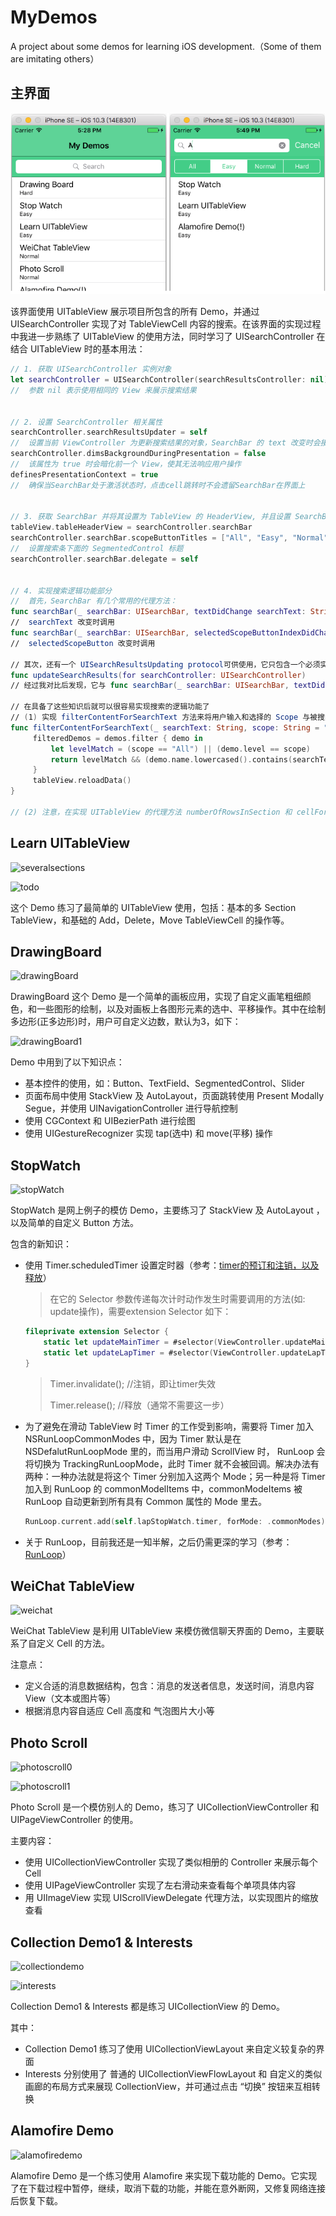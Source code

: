 # MyDemos
A project about some demos for learning iOS development.（Some of them are imitating others）



## 主界面

![main](https://raw.githubusercontent.com/StoneN/MyDemos/master/PicturesForREADME/main.png)

该界面使用 UITableView 展示项目所包含的所有 Demo，并通过 UISearchController 实现了对 TableViewCell 内容的搜索。在该界面的实现过程中我进一步熟练了 UITableView 的使用方法，同时学习了 UISearchController 在结合 UITableView 时的基本用法：

```swift
// 1. 获取 UISearchController 实例对象 
let searchController = UISearchController(searchResultsController: nil) 
// 	参数 nil 表示使用相同的 View 来展示搜索结果


// 2. 设置 SearchController 相关属性
searchController.searchResultsUpdater = self 
// 	设置当前 ViewController 为更新搜索结果的对象，SearchBar 的 text 改变时会接到通知，作用类似 		searchBar(searchBar: UISearchBar, textDidChange searchText: String) 这一代理方法
searchController.dimsBackgroundDuringPresentation = false
//	该属性为 true 时会暗化前一个 View，使其无法响应用户操作
definesPresentationContext = true 
// 	确保当SearchBar处于激活状态时，点击cell跳转时不会遗留SearchBar在界面上


// 3. 获取 SearchBar 并将其设置为 TableView 的 HeaderView, 并且设置 SearchBar 的样式和 delagate
tableView.tableHeaderView = searchController.searchBar
searchController.searchBar.scopeButtonTitles = ["All", "Easy", "Normal", "Hard"]
// 	设置搜索条下面的 SegmentedControl 标题
searchController.searchBar.delegate = self


// 4. 实现搜索逻辑功能部分
//	首先，SearchBar 有几个常用的代理方法：
func searchBar(_ searchBar: UISearchBar, textDidChange searchText: String)
// 	searchText 改变时调用
func searchBar(_ searchBar: UISearchBar, selectedScopeButtonIndexDidChange selectedScope: Int)
//	selectedScopeButton 改变时调用

// 其次，还有一个 UISearchResultsUpdating protocol可供使用，它只包含一个必须实现的方法，用来响应 searchBar 状态的改变
func updateSearchResults(for searchController: UISearchController) 
// 经过我对比后发现，它与 func searchBar(_ searchBar: UISearchBar, textDidChange searchText: String) 唯一的区别是：searchBar 在未激活状态与激活状态之间切换时会单独调用 updateSearchResults()，即点击搜索栏进入搜索状态和点击 Cancel 退出搜索状态这两个时刻。除此外，当 searchText 改变时，两者都会被调用

// 在具备了这些知识后就可以很容易实现搜索的逻辑功能了
// (1) 实现 filterContentForSearchText 方法来将用户输入和选择的 Scope 与被搜索对象进行匹配，过滤掉不  	满足条件的。这里们将“难度”不匹配或者名字中不包含用户输入串的内容过滤掉，并在 searchBar 和 scope 改变 	时调用它来更新搜索结果
func filterContentForSearchText(_ searchText: String, scope: String = "All") {
     filteredDemos = demos.filter { demo in
         let levelMatch = (scope == "All") || (demo.level == scope)
         return levelMatch && (demo.name.lowercased().contains(searchText.lowercased()) || searchText == "")
     }
     tableView.reloadData()
}

// (2) 注意，在实现 UITableView 的代理方法 numberOfRowsInSection 和 cellForRowAtIndexPath 时要 	做出相应的判断：除了 scope = "All" && text = "" 时使用 demos[]，其他都使用 filteredDemos[]
```



## Learn UITableView

![severalsections](https://github.com/StoneN/MyDemos/tree/master/PicturesForREADME/severalsections.png)

![todo](/Users/stone/Desktop/MyDemos/PicturesForREADME/todo.png)

这个 Demo 练习了最简单的 UITableView 使用，包括：基本的多 Section TableView，和基础的 Add，Delete，Move TableViewCell 的操作等。



## DrawingBoard

![drawingBoard](https://github.com/StoneN/MyDemos/tree/master/PicturesForREADME/drawingBoard.png)

DrawingBoard 这个 Demo 是一个简单的画板应用，实现了自定义画笔粗细颜色，和一些图形的绘制，以及对画板上各图形元素的选中、平移操作。其中在绘制多边形(正多边形)时，用户可自定义边数，默认为3，如下：

![drawingBoard1](/Users/stone/Desktop/MyDemos/PicturesForREADME/drawingBoard1.png)

Demo 中用到了以下知识点：

- 基本控件的使用，如：Button、TextField、SegmentedControl、Slider
- 页面布局中使用 StackView 及 AutoLayout，页面跳转使用 Present Modally Segue，并使用 UINavigationController 进行导航控制
- 使用 CGContext 和 UIBezierPath 进行绘图
- 使用 UIGestureRecognizer 实现 tap(选中) 和 move(平移) 操作





## StopWatch

![stopWatch](https://github.com/StoneN/MyDemos/tree/master/PicturesForREADME/stopWatch.png)

StopWatch 是网上例子的模仿 Demo，主要练习了 StackView 及 AutoLayout ，以及简单的自定义 Button 方法。

包含的新知识：

- 使用 Timer.scheduledTimer 设置定时器（参考：[timer的预订和注销，以及释放](http://www.wangzhengdong.com/blog/iOS-nstimer-invalidate-and-release.html)）

  >  在它的 Selector 参数传递每次计时动作发生时需要调用的方法(如: update操作)，需要extension Selector 如下：

  ```swift
  fileprivate extension Selector {
      static let updateMainTimer = #selector(ViewController.updateMainTimer)
      static let updateLapTimer = #selector(ViewController.updateLapTimer)
  }
  ```

  > Timer.invalidate(); //注销，即让timer失效
  >
  > Timer.release(); //释放（通常不需要这一步）

- 为了避免在滑动 TableView 时 Timer 的工作受到影响，需要将 Timer 加入 NSRunLoopCommonModes 中，因为 Timer 默认是在 NSDefalutRunLoopMode 里的，而当用户滑动 ScrollView 时， RunLoop 会将切换为 TrackingRunLoopMode，此时 Timer 就不会被回调。解决办法有两种：一种办法就是将这个 Timer 分别加入这两个 Mode；另一种是将 Timer 加入到 RunLoop 的 commonModelItems 中，commonModeItems 被 RunLoop 自动更新到所有具有 Common 属性的 Mode 里去。

  ```swift
  RunLoop.current.add(self.lapStopWatch.timer, forMode: .commonModes)
  ```

- 关于 RunLoop，目前我还是一知半解，之后仍需更深的学习（参考：[RunLoop](http://blog.ibireme.com/2015/05/18/runloop/)）




## WeiChat TableView

![weichat](https://github.com/StoneN/MyDemos/tree/master/PicturesForREADME/weichat.png)

WeiChat TableView 是利用 UITableView 来模仿微信聊天界面的 Demo，主要联系了自定义 Cell 的方法。

注意点：

- 定义合适的消息数据结构，包含：消息的发送者信息，发送时间，消息内容View（文本或图片等）
- 根据消息内容自适应 Cell 高度和 气泡图片大小等



## Photo Scroll

![photoscroll0](https://github.com/StoneN/MyDemos/tree/master/PicturesForREADME/photoscroll0.png)

![photoscroll1](https://github.com/StoneN/MyDemos/tree/master/PicturesForREADME/photoscroll1.png)

Photo Scroll 是一个模仿别人的 Demo，练习了 UICollectionViewController 和 UIPageViewController 的使用。

主要内容：

- 使用 UICollectionViewController 实现了类似相册的 Controller 来展示每个 Cell
- 使用 UIPageViewController 实现了左右滑动来查看每个单项具体内容
- 用 UIImageView 实现 UIScrollViewDelegate 代理方法，以实现图片的缩放查看



## Collection Demo1 & Interests

![collectiondemo](https://github.com/StoneN/MyDemos/tree/master/PicturesForREADME/collectiondemo.png)

![interests](https://github.com/StoneN/MyDemos/tree/master/PicturesForREADME/interests.png)

Collection Demo1 & Interests 都是练习 UICollectionView 的 Demo。

其中：

- Collection Demo1 练习了使用 UICollectionViewLayout 来自定义较复杂的界面
- Interests 分别使用了 普通的 UICollectionViewFlowLayout 和 自定义的类似画廊的布局方式来展现 CollectionView，并可通过点击 “切换” 按钮来互相转换



## Alamofire Demo

![alamofiredemo](https://github.com/StoneN/MyDemos/tree/master/PicturesForREADME/alamofiredemo.png)

Alamofire Demo 是一个练习使用 Alamofire 来实现下载功能的 Demo。它实现了在下载过程中暂停，继续，取消下载的功能，并能在意外断网，又修复网络连接后恢复下载。
